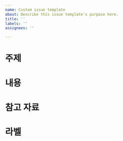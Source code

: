 ```yaml
---
name: Custom issue template
about: Describe this issue template's purpose here.
title: ''
labels: ''
assignees: ''

---
```


# 주제

# 내용

# 참고 자료

# 라벨
